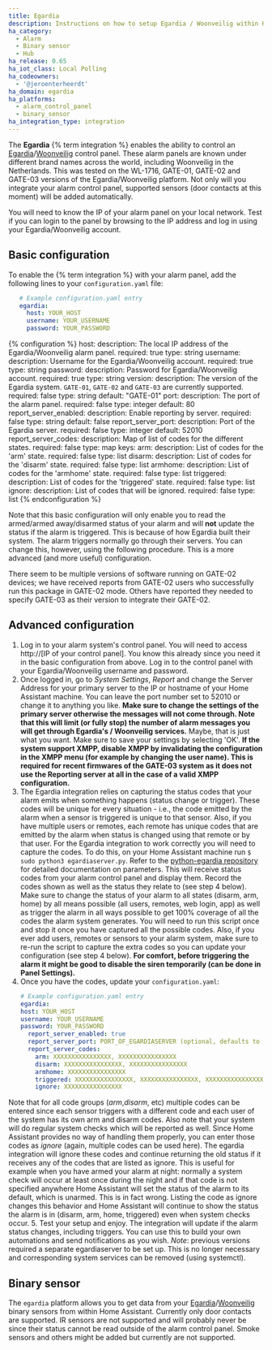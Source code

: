 ```yaml
---
title: Egardia
description: Instructions on how to setup Egardia / Woonveilig within Home Assistant.
ha_category:
  - Alarm
  - Binary sensor
  - Hub
ha_release: 0.65
ha_iot_class: Local Polling
ha_codeowners:
  - '@jeroenterheerdt'
ha_domain: egardia
ha_platforms:
  - alarm_control_panel
  - binary_sensor
ha_integration_type: integration
---
```


The **Egardia** {% term integration %} enables the ability to control an [Egardia](https://egardia.com/)/[Woonveilig](https://woonveilig.nl) control panel. These alarm panels are known under different brand names across the world, including Woonveilig in the Netherlands. This was tested on the WL-1716, GATE-01, GATE-02 and GATE-03 versions of the Egardia/Woonveilig platform. Not only will you integrate your alarm control panel, supported sensors (door contacts at this moment) will be added automatically.

You will need to know the IP of your alarm panel on your local network. Test if you can login to the panel by browsing to the IP address and log in using your Egardia/Woonveilig account.

## Basic configuration

To enable the {% term integration %} with your alarm panel, add the following lines to your `configuration.yaml` file:

 ```yaml
    # Example configuration.yaml entry
    egardia:
      host: YOUR_HOST
      username: YOUR_USERNAME
      password: YOUR_PASSWORD
```

{% configuration %}
host:
  description: The local IP address of the Egardia/Woonveilig alarm panel.
  required: true
  type: string
username:
  description: Username for the Egardia/Woonveilig account.
  required: true
  type: string
password:
  description: Password for Egardia/Woonveilig account.
  required: true
  type: string
version:
  description: The version of the Egardia system. `GATE-01`, `GATE-02` and `GATE-03` are currently supported.
  required: false
  type: string
  default: "GATE-01"
port:
  description: The port of the alarm panel.
  required: false
  type: integer
  default: 80
report_server_enabled:
  description: Enable reporting by server.
  required: false
  type: string
  default: false
report_server_port:
  description:  Port of the Egardia server.
  required: false
  type: integer
  default: 52010
report_server_codes:
  description: Map of list of codes for the different states.
  required: false
  type: map
  keys:
    arm:
      description: List of codes for the 'arm' state.
      required: false
      type: list
    disarm:
      description: List of codes for the 'disarm' state.
      required: false
      type: list
    armhome:
      description: List of codes for the 'armhome' state.
      required: false
      type: list
    triggered:
      description: List of codes for the 'triggered' state.
      required: false
      type: list
    ignore:
      description: List of codes that will be ignored.
      required: false
      type: list
{% endconfiguration %}

Note that this basic configuration will only enable you to read the armed/armed away/disarmed status of your alarm and will **not** update the status if the alarm is triggered. This is because of how Egardia built their system. The alarm triggers normally go through their servers.
You can change this, however, using the following procedure. This is a more advanced (and more useful) configuration.

<div class='note'>
There seem to be multiple versions of software running on GATE-02 devices; we have received reports from GATE-02 users who successfully run this package in GATE-02 mode. Others have reported they needed to specify GATE-03 as their version to integrate their GATE-02.
</div>

## Advanced configuration

1. Log in to your alarm system's control panel. You will need to access http://[IP of your control panel]. You know this already since you need it in the basic configuration from above. Log in to the control panel with your Egardia/Woonveilig username and password.
2. Once logged in, go to *System Settings*, *Report* and change the Server Address for your primary server to the IP or hostname of your Home Assistant machine. You can leave the port number set to 52010 or change it to anything you like. **Make sure to change the settings of the primary server otherwise the messages will not come through. Note that this will limit (or fully stop) the number of alarm messages you will get through Egardia's / Woonveilig services.** Maybe, that is just what you want. Make sure to save your settings by selecting 'OK'. **If the system support XMPP, disable XMPP by invalidating the configuration in the XMPP menu (for example by changing the user name). This is required for recent firmwares of the GATE-03 system as it does not use the Reporting server at all in the case of a valid XMPP configuration.**
3. The Egardia integration relies on capturing the status codes that your alarm emits when something happens (status change or trigger). These codes will be unique for every situation - i.e., the code emitted by the alarm when a sensor is triggered is unique to that sensor. Also, if you have multiple users or remotes, each remote has unique codes that are emitted by the alarm when status is changed using that remote or by that user. For the Egardia integration to work correctly you will need to capture the codes. To do this, on your Home Assistant machine run `$ sudo python3 egardiaserver.py`. Refer to the [python-egardia repository](https://github.com/jeroenterheerdt/python-egardia) for detailed documentation on parameters. This will receive status codes from your alarm control panel and display them. Record the codes shown as well as the status they relate to (see step 4 below). Make sure to change the status of your alarm to all states (disarm, arm, home) by all means possible (all users, remotes, web login, app) as well as trigger the alarm in all ways possible to get 100% coverage of all the codes the alarm system generates. You will need to run this script once and stop it once you have captured all the possible codes. Also, if you ever add users, remotes or sensors to your alarm system, make sure to re-run the script to capture the extra codes so you can update your configuration (see step 4 below). **For comfort, before triggering the alarm it might be good to disable the siren temporarily (can be done in Panel Settings).**
4. Once you have the codes, update your `configuration.yaml`:
   ```yaml
   # Example configuration.yaml entry
   egardia:
   host: YOUR_HOST
   username: YOUR_USERNAME
   password: YOUR_PASSWORD
     report_server_enabled: true
     report_server_port: PORT_OF_EGARDIASERVER (optional, defaults to 52010)
     report_server_codes:
       arm: XXXXXXXXXXXXXXXX, XXXXXXXXXXXXXXXX
       disarm: XXXXXXXXXXXXXXXX, XXXXXXXXXXXXXXXX
       armhome: XXXXXXXXXXXXXXXX
       triggered: XXXXXXXXXXXXXXXX, XXXXXXXXXXXXXXXX, XXXXXXXXXXXXXXXX
       ignore: XXXXXXXXXXXXXXXX
   ```
Note that for all code groups (*arm*,*disarm*, etc) multiple codes can be entered since each sensor triggers with a different code and each user of the system has its own arm and disarm codes. Also note that your system will do regular system checks which will be reported as well. Since Home Assistant provides no way of handling them properly, you can enter those codes as *ignore* (again, multiple codes can be used here). The egardia integration will ignore these codes and continue returning the old status if it receives any of the codes that are listed as ignore. This is useful for example when you have armed your alarm at night: normally a system check will occur at least once during the night and if that code is not specified anywhere Home Assistant will set the status of the alarm to its default, which is unarmed. This is in fact wrong. Listing the code as ignore changes this behavior and Home Assistant will continue to show the status the alarm is in (disarm, arm, home, triggered) even when system checks occur.
5. Test your setup and enjoy. The integration will update if the alarm status changes, including triggers. You can use this to build your own automations and send notifications as you wish. *Note*: previous versions required a separate egardiaserver to be set up. This is no longer necessary and corresponding system services can be removed (using systemctl).

## Binary sensor

The `egardia` platform allows you to get data from your [Egardia](https://www.egardia.com)/[Woonveilig](https://www.woonveilig.nl) binary sensors from within Home Assistant.
Currently only door contacts are supported. IR sensors are not supported and will probably never be since their status cannot be read outside of the alarm control panel. Smoke sensors and others might be added but currently are not supported.
